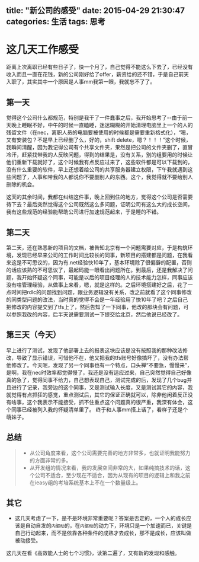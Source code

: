 title: "新公司的感受"
date: 2015-04-29 21:30:47
categories: 生活
tags: 思考
---
# 这几天工作感受
距离上次离职已经有些日子了，快一个月了，自己觉得不能这么下去了，已经没有收入而且一直在花钱，新的公司刚好给了offer，薪资给的还不错，于是自己前天入职了，其实其中一个原因是人事mm我第一眼，我就忘不了了。
## 第一天

觉得这个公司什么都规范，特别是我干了一件蠢事之后，我开始思考了--由于前一天晚上睡眠不好，中午的时候一直瞌睡，迷迷糊糊的开始清理电脑里上一个的人的残留文件（在nec，离职人员的电脑要被使用的时候都是需要重新格式化），“嗯，又有安装包？不是早上已经删了么，好的，shift delete，嗯？！！！”这个时候，我瞬间清醒，因为我记得公司有个共享文件夹，果然是把公司的文件夹删了，直冒冷汗，赶紧找带我的人反映问题，得到的结果是，没有关系，别的组要用的时候让他们重新下载就好了，这个时候我有点反应过来了，这些软件都是可以下载到的，没有什么重要的软件，早上还想着给公司的共享服务器建立权限，下午我就遇到这些问题了，人事和带我的人都说你不要删别人的东西。这个，我觉得就不要给别人删除的机会。
<!-- more -->
这天的其余时间，我都在纠结这件事，晚上回到住的地方，觉得这个公司是否需要待下去？最后突然觉得这个公司既然这么多问题，证明公司有这么大的成长空间，我有这些规范的经验能帮助公司进行加速规范起来，于是睡的不错。

## 第二天

第二天，还在熟悉新的项目的文档，被告知北京有一个问题需要对应，于是构筑环境，发现已经早来公司的工作时间比较长的同事，新项目的搭建都是问题，在我看来这是不可思议的，因为有.net经验快10年了，基本环境除了很偏僻的配置，否则的话应该熟的不可思议了，最起码能一眼看出问题所在。到最后，还是我解决了问题，我开始怀疑这个同事，可能是以后的项目经理的人的技术能力怎样，同事应该没有啥管理经验，从做事上来看，嗯，就是这样的。之后环境搭建好之后，花了一点时间把rdlc的问题找到问题，跟业务逻辑没有关系，改之前就看了这个同事修改的同类型问题的改法，当时真的觉得不会是一年经验用了快10年了吧？之后自己把修改的内容提交到了tfs上了，然后告知了一下同事，他改的那块会有问题，可以参照我改的内容，后半天说需要测试一下提交给北京，然后他说已经改了。

## 第三天（今天）

早上进行了测试，发现了他部署上去的报表这块应该是没有按照我的那种改法修改，导致了显示错误，可惜他不在，他又把我的tfs账号好像搞坏了，没有办法帮他修改了。今天呢，发现了另一个同事也有一个特点，口头禅“不要急，慢慢来”，是啊，我在nec时效率都觉得慢了，我还是没有适应过来，自己突然觉得自己好像真的急了，觉得同事不给力，自己想表现自己，测试完成的后，发现了几个bug并且进行了记录，我旁边的这个同事，又是测试输入长度，又是测试其它的内容，我就觉得有点抓狂的感觉，重点测试后，其它的保证正确就可以，除非他闲着反正没有啥事，这个我表示不能接受，抓不住重点这个问题真的很严重，我深有体会，这个同事已经被列入我的怀疑清单里了。
    终于和人事mm搭上话了，看样子还是个萌妹子。


## 总结
> * 从公司角度来看，这个公司需要完善的地方非常多，也就证明我能努力的方面非常的多。
> * 从开发组的情况来看，我的发展空间非常的大，如果纯搞技术的话，这个公司不适合，至少现在不适合，因为从现有的项目的逻辑上和我之前在ieasy组的考培系统基本上不在一个数量级上。


## 其它

  * 这几天考虑了一下，是不是环境非常重要呢？答案是否定的，一个人的成长应该是自动自发的`内驱动`的，在`内驱动`的动力下，环境只是一个加速而已，关键是自己行动起来，而不是依靠各种条件的成熟才去成长，那不是成长，应该叫做被动接受。

这几天在看《高效能人士的七个习惯》，读第二遍了，又有新的发现和感触。
